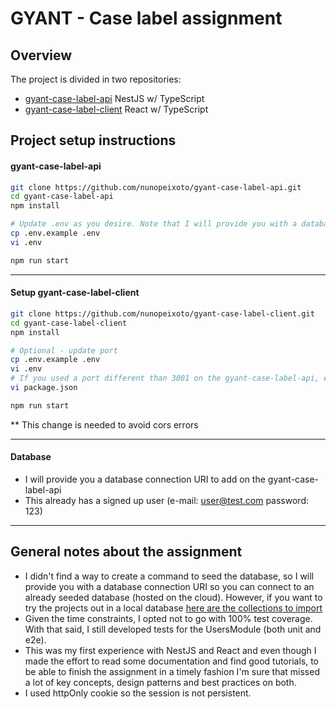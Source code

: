 # GYANT - Case label assignment

## Overview
The project is divided in two repositories:
  - [gyant-case-label-api](https://github.com/nunopeixoto/gyant-case-label-api) NestJS w/ TypeScript <br>
  - [gyant-case-label-client](https://github.com/nunopeixoto/gyant-case-label-client) React w/ TypeScript

## Project setup instructions
#### gyant-case-label-api
```bash
git clone https://github.com/nunopeixoto/gyant-case-label-api.git
cd gyant-case-label-api
npm install

# Update .env as you desire. Note that I will provide you with a database connection URI that already contains some seeded data.
cp .env.example .env
vi .env

npm run start
```
___

#### Setup gyant-case-label-client
```bash
git clone https://github.com/nunopeixoto/gyant-case-label-client.git
cd gyant-case-label-client
npm install

# Optional - update port
cp .env.example .env
vi .env
# If you used a port different than 3001 on the gyant-case-label-api, edit the line 5 of the package.json**
vi package.json

npm run start

```
** This change is needed to avoid cors errors
___

#### Database
- I will provide you a database connection URI to add on the gyant-case-label-api 
- This already has a signed up user (e-mail: user@test.com password: 123)

___

## General notes about the assignment
- I didn't find a way to create a command to seed the database, so I will provide you with a database connection URI so you can connect to an already seeded database (hosted on the cloud). However, if you want to try the projects out in a local database [here are the collections to import](https://www.dropbox.com/scl/fo/xl0c2dajt7pqoew6y9r3k/h?dl=0&rlkey=jdhecuypnqjgu4q6sst3j0o3y)
- Given the time constraints, I opted not to go with 100% test coverage. With that said, I still developed tests for the UsersModule (both unit and e2e).
- This was my first experience with NestJS and React and even though I made the effort to read some documentation and find good tutorials, to be able to finish the assignment in a timely fashion I'm sure that missed a lot of key concepts, design patterns and best practices on both.
- I used httpOnly cookie so the session is not persistent.